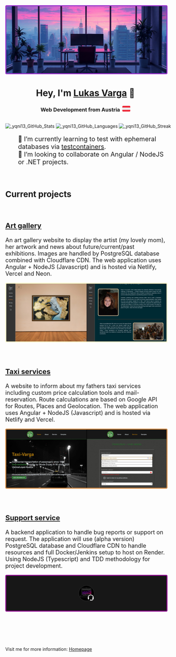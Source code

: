 <div style="width: 100%; margin-bottom: 30px;">
    <img 
        src="assets/banner.jpg" 
        alt="_image_banner" 
        style="border-style:solid;border-color:darkorchid;border-radius:4px;border-width:3px;"
    >
</div>

<h1 align="center">
    <span>Hey, I'm </span>
    <a href="https://yqni13.com">Lukas Varga</a>
    🧸
</h1>

<h3 align="center">
    <span>
        Web Development from Austria&nbsp;
    </span>
    <img
        src="assets/flag.png"
        width="25px"
        alt="_flag_Austria"
    >
</h3>

<br>

<div align="center" style="white-space:nowrap;">
        <img src="https://github-readme-stats.vercel.app/api?username=yqni13&theme=omni&hide=contribs,prs&hide_border=false" alt="_yqni13_GitHub_Stats" style="height:120px;">
        <img src="https://github-readme-stats.vercel.app/api/top-langs/?username=yqni13&theme=omni&show_icons=true&hide_border=false&layout=compact" alt="_yqni13_GitHub_Languages" style="height:120px;">
        <img src="https://nirzak-streak-stats.vercel.app/?user=yqni13&theme=omni&hide_border=false" alt="_yqni13_GitHub_Streak" style="height:120px;">
</div> 

<div>
    <dl style="font-size:20px;">
        <dd>🌱 I’m currently learning to test with ephemeral databases via <a href="https://testcontainers.com/guides/getting-started-with-testcontainers-for-nodejs/" target="_blank">testcontainers</a>.</dd>
        <dd>👯 I’m looking to collaborate on Angular / NodeJS or .NET projects.</dd>
    </dl>
</div>

<br>

<h2 style="font-size:26px;">
Current projects
</h2>

<br>

<h3 style="font-size: 22px;">

[Art gallery](https://github.com/yqni13/artcreation-dv)

</h3>

<p style="font-size: 18px;">
An art gallery website to display the artist (my lovely mom), her artwork and news about future/current/past exhibitions. Images are handled by PostgreSQL database combined with Cloudflare CDN. The web application uses Angular + NodeJS (Javascript) and is hosted via Netlify, Vercel and Neon.
</p>

<div style="margin-bottom: 75px;">
    <img
        src="assets/project_artcreation-dv.jpg"
        alt="_image_project_artcreation-dv"
        style="border-style:solid;border-radius:4px;border-width:3px;border-color:lemonchiffon;"
    >
</div>


<h3 style="font-size: 22px;">

[Taxi services](https://github.com/yqni13/taxi-varga)

</h3>

<p style="font-size: 18px;">
A website to inform about my fathers taxi services including custom price calculation tools and mail-reservation. Route calculations are based on Google API for Routes, Places and Geolocation. The web application uses Angular + NodeJS (Javascript) and is hosted via Netlify and Vercel.
</p>

<div style="margin-bottom: 75px;">
    <img
        src="assets/project_taxi-varga.jpg"
        alt="_image_project_taxi-varga"
        style="border-style:solid;border-radius:4px;border-width:3px;border-color:peru;"
    >
</div>


<h3 style="font-size: 22px;">

[Support service](https://github.com/yqni13/support)

</h3>

<p style="font-size: 18px;">
A backend application to handle bug reports or support on request. The application will use (alpha version) PostgreSQL database and Cloudflare CDN to handle resources and full Docker/Jenkins setup to host on Render. Using NodeJS (Typescript) and TDD methodology for project development.
</p>

<div style="margin-bottom: 75px;">
    <img
        src="assets/project_support.jpg"
        alt="_image_project_support"
        style="border-style:solid;border-radius:4px;border-width:3px;border-color:darkmagenta;"
    >
</div>

<br>

Visit me for more information: [Homepage](https://yqni13.com)
